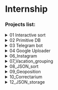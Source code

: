# Internship

### Projects list:
<details><summary>01 Interactive sort</summary>
<p>

#### [*Watch code*](https://github.com/MrsLecter/internship/tree/main/01_Interatcive_sort)

```
Functionality
- Sort words alphabetically
- Show numbers from lower to higher
- Show numbers from bigger to smaller
- Display words in ascending order by number of letters in the word
- Show only unique words
- Display only unique values from the set of words and numbers entered by the user.
- To exit the program, the user need only enter <code>exit</code> otherwise the program will repeat
 itself again and again, asking for new data and suggesting sorting.
 ```
</p>
</details>

<details><summary>02 Primitive DB</summary>
<p>

#### [*Watch code*](https://github.com/MrsLecter/internship/tree/main/02_Primitive%20DB)

```
Functionality
- create simple database by using inquirer
 ```
</p>
</details>

<details><summary>03 Telegram bot</summary>
<p>

#### [*Watch code*](https://github.com/MrsLecter/internship/tree/main/03_Telegram%20Console%20Sender)

```
Functionality
- Send a message to the Telegram bot from the console on command:
 <code>node app.js message ‘Your message’</code>
- Send a photo that you drag to the console (or manually type the correct path to the photo on your PC) on command:
<code>node app.js photo /path/to/photo/picture.png</code>
- Output of the corresponding recommendations via -help.
- Displays messages from the user in the console and also sends a picture if the user enters <code>photo</code> in the message
- Returns the weather forecast for every 3 hours or for every 6 hours at the user's request.
- Allows to find out the dollar exchange rate (using PrivatBank and Monobank API)
 ```
</p>
</details>

<details><summary>04 Google Uploader</summary>
<p>

#### [*Watch code*](https://github.com/MrsLecter/internship/tree/main/04_Google_Uploader)

```
Functionality
- provides a console interface in which the user has the ability to drag the picture,
rename it (or discard it), and shorten the final link.
 ```
</p>
</details>

<details><summary>06_Instagram</summary>
<p>

#### [*Watch code*](https://github.com/MrsLecter/internship/tree/main/06_Instagram)

```
Despciption

- Folder contains 20 files with 100,000 word combinations in each

Functionality
- determines how many unique usernames there are in all the specified files;
- determines how many usernames occur in all 20 files;
- determines how many usernames occur in at least 10 files
 ```
</p>
</details>

<details><summary>07_Vacation_grouping</summary>
<p>

#### [*Watch code*](https://github.com/MrsLecter/internship/tree/main/07_Vacation_grouping)

```
Despciption

- reformatting the json file

 ```
</p>
</details>

<details><summary>08_JSON_sort</summary>
<p>

#### [*Watch code*](https://github.com/MrsLecter/internship/tree/main/08_JSON_sort)

```
Despciption

- File contains a list of 20 endpoints

Functionality

- application which will poll all of the above handpoints. The request will be sent several times 
(up to three times is enough) in case the previous request fails;
- in all received handpoints you need to find the isDone key and find out if its value is True or False

 ```
</p>
</details>

<details><summary>09_Geoposition</summary>
<p>

#### [*Watch code*](https://github.com/MrsLecter/internship/tree/main/09_Geoposition)

```

Functionality

- detects the IP of the user by jumping;
- in all received handpoints you need to find the isDone key and find out if its value is True or Falseж
- determines a user's location by IP, using a CSV database;
- returns the user a range of addresses

 ```
</p>
</details>

<details><summary>10_Correctarium</summary>
<p>

#### [*Watch code*](https://github.com/MrsLecter/internship/tree/main/10_Correctarium)

```
Despciption
- write an algorithm for calculating the cost, turnaround time and due date (deadline)

 ```
</p>
</details>

<details><summary>12_JSON_storage</summary>
<p>

#### [*Watch code*](https://github.com/MrsLecter/internship/tree/main/12_JSON_storage)

```
Despciption
- the user creates his own root;
- the router is readable and writable

 ```
</p>
</details>


